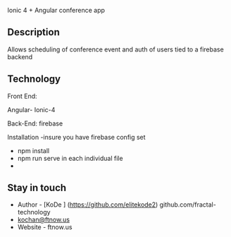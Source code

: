 Ionic 4 + Angular conference app 
## Description

Allows scheduling of conference event and auth of users tied to a firebase backend


## Technology
Front End:

Angular- Ionic-4

Back-End:
firebase

Installation
-insure you have firebase config set 
- npm install
- npm run serve in each individual file 
- 
## Stay in touch

- Author - [KoDe ] (https://github.com/elitekode2) github.com/fractal-technology
- kochan@ftnow.us
- Website -  ftnow.us
 